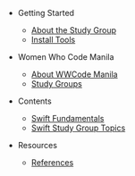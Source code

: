 <!--
  UPDATE THIS:

  Update your sidebar to populate contents and resources

  No need to add title in the document markdown since the title in
  the sidebar is automatically added in the document.

  See https://docsify.js.org/#/configuration?id=autoheader
-->

- Getting Started
  - [About the Study Group](README.md)
  - [Install Tools](getting_started/install_tools.md)

- Women Who Code Manila
  - [About WWCode Manila](wwcodemanila/about.md)
  - [Study Groups](wwcodemanila/study_groups.md)

- Contents
  <!--
    UPDATE THIS:

    Populate your contents with the contents for your study group's topic

    Put the files under contents/ and reference them here.
    Use descriptive topic titles, intead of "Topic 1", "Topic 2".

    For example:

    - [Variables and Constants](contents/variables_and_constants.md)

    You can also opt to change the contents structure, especially if your study groups has many topic groupings. For example:

    - Ruby Fundamentals
      - [Variables and Constants](ruby_fundamentals/variables_and_constants.md)
      ...

    - Ruby on Rails
      - [Building Your First App](ruby_on_rails/building_your_first_app.md)
  -->
  - [Swift Fundamentals](contents/swift_fundamentals.md)
  - [Swift Study Group Topics](contents/swift.md)

- Resources
  <!--
    UPDATE THIS:

    Aside from references, you can add other useful topics here, e.g. coding conventions, best practices, etc

    Just create a markdown file under resources and reference it here. For example:
    [Naming Conventions](resources/naming_conventions.md)
  -->
  - [References](resources/references.md)
